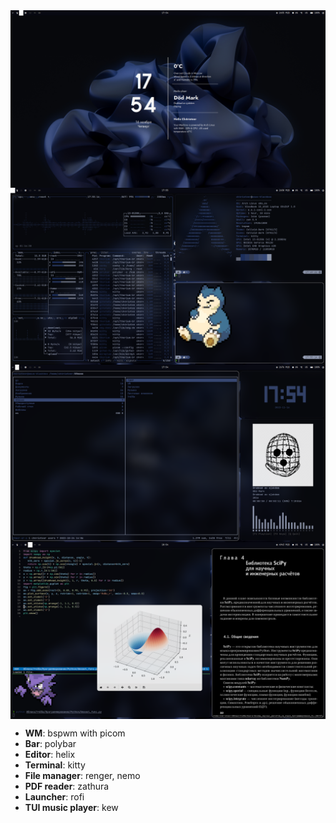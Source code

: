 <img src="https://raw.githubusercontent.com/ch4rioteer/Dotfiles/main/bspwm/bspwm_mostly_black/Screenshots/2023-11-16-175500_1920x1080_scrot.png" align="center">
<img src="https://raw.githubusercontent.com/ch4rioteer/Dotfiles/main/bspwm/bspwm_mostly_black/Screenshots/2023-11-16-175518_1920x1080_scrot.png" align="center">
<img src="https://raw.githubusercontent.com/ch4rioteer/Dotfiles/main/bspwm/bspwm_mostly_black/Screenshots/2023-11-16-175450_1920x1080_scrot.png" align="center">
<img src="https://raw.githubusercontent.com/ch4rioteer/Dotfiles/main/bspwm/bspwm_mostly_black/Screenshots/2023-11-16-185401_1920x1080_scrot.png" align="center">

* **WM**: bspwm with picom
* **Bar**: polybar
* **Editor**: helix
* **Terminal**: kitty
* **File manager**: renger, nemo
* **PDF reader**: zathura
* **Launcher**: rofi
* **TUI music player**: kew
